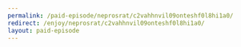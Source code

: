 ```yaml
---
permalink: /paid-episode/neprosrat/c2vahhnvil09onteshf0l8hi1a0/
redirect: /enjoy/neprosrat/c2vahhnvil09onteshf0l8hi1a0/
layout: paid-episode
---
```

